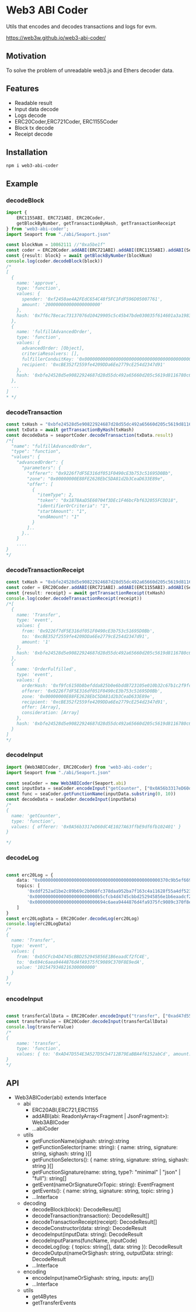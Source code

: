 # Web3 ABI Coder


Utils that encodes and decodes transactions and logs for evm.

https://web3w.github.io/web3-abi-coder/

## Motivation

To solve the problem of unreadable web3.js and Ethers decoder data.

## Features

* Readable result
* Input data decode
* Logs decode
* ERC20Coder,ERC721Coder, ERC1155Coder
* Block tx decode
* Receipt decode

## Installation

`npm i web3-abi-coder`

## Example

### decodeBlock

```ts
import {
    ERC1155ABI, ERC721ABI, ERC20Coder,
    getBlockByNumber, getTransactionByHash, getTransactionReceipt
} from 'web3-abi-coder';
import Seaport from "./abi/Seaport.json"

const blockNum = 10862111 //"0xa5be1f"
const coder = ERC20Coder.addABI(ERC721ABI).addABI(ERC1155ABI).addABI(Seaport.abi)
const {result: block} = await getBlockByNumber(blockNum)
console.log(coder.decodeBlock(block))
/*
[
  {
    name: 'approve',
    type: 'function',
    values: {
      spender: '0xf2450ae4A2FEdC654C48f5FC1FdF596D05007761',
      amount: '200000000000000000000'
    },
    hash: '0x7f6c78ecac73137076d10429905c5c45b47bde030035f614601a3a1983c2e822'
  },
  {
    name: 'fulfillAdvancedOrder',
    type: 'function',
    values: {
      advancedOrder: [Object],
      criteriaResolvers: [],
      fulfillerConduitKey: '0x0000000000000000000000000000000000000000000000000000000000000000',
      recipient: '0xcBE352f2559fe4209DDa6Ee2779cE254d2347d91'
    },
    hash: '0xbfe24528d5e90822924687d28d55dc492a65660d205c5619d8116780c69497f6'
  },
  ...
]
* */
```

### decodeTransaction

```ts
const txHash = "0xbfe24528d5e90822924687d28d55dc492a65660d205c5619d8116780c69497f6"
const txData = await getTransactionByHash(txHash)
const decodeData = seaportCoder.decodeTransaction(txData.result)
/*{
  "name": "fulfillAdvancedOrder",
  "type": "function",
  "values": {
    "advancedOrder": {
      "parameters": {
        "offerer": "0x9226f7dF5E316df051F0490cE3b753c51695D0Bb",
        "zone": "0x00000000E88FE2628EbC5DA81d2b3CeaD633E89e",
        "offer": [
          {
            "itemType": 2,
            "token": "0x1878AaD5E60704f3DEc1F46bcFbf632055FCDD18",
            "identifierOrCriteria": "1",
            "startAmount": "1",
            "endAmount": "1"
          }
        ]..
      }..
    }
    ....
}
*/
```

### decodeTransactionReceipt

```ts
const txHash = "0xbfe24528d5e90822924687d28d55dc492a65660d205c5619d8116780c69497f6"
const coder = ERC20Coder.addABI(ERC721ABI).addABI(ERC1155ABI).addABI(Seaport.abi)
const {result: receipt} = await getTransactionReceipt(txHash)
console.log(coder.decodeTransactionReceipt(receipt))
/*[
  {
    name: 'Transfer',
    type: 'event',
    values: {
      from: '0x9226f7dF5E316df051F0490cE3b753c51695D0Bb',
      to: '0xcBE352f2559fe4209DDa6Ee2779cE254d2347d91',
      amount: '1'
    },
    hash: '0xbfe24528d5e90822924687d28d55dc492a65660d205c5619d8116780c69497f6'
  },
  {
    name: 'OrderFulfilled',
    type: 'event',
    values: {
      orderHash: '0xf9fc6150b8befdda825b0e6bdd8723105e010b32c67b1c2f9fc5b053d55b3d70',
      offerer: '0x9226f7dF5E316df051F0490cE3b753c51695D0Bb',
      zone: '0x00000000E88FE2628EbC5DA81d2b3CeaD633E89e',
      recipient: '0xcBE352f2559fe4209DDa6Ee2779cE254d2347d91',
      offer: [Array],
      consideration: [Array]
    },
    hash: '0xbfe24528d5e90822924687d28d55dc492a65660d205c5619d8116780c69497f6'
  }
]
*/
```

### decodeInput
```ts
import {Web3ABICoder, ERC20Coder} from 'web3-abi-coder';
import Seaport from "./abi/Seaport.json"

const seaCoder = new Web3ABICoder(Seaport.abi)
const inputData = seaCoder.encodeInput("getCounter", ["0x0A56b3317eD60dC4E1027A63ffbE9df6fb102401"])
const func = seaCoder.getFunctionName(inputData.substring(0, 10))
const decodeData = seaCoder.decodeInput(inputData)
/*
{
  name: 'getCounter',
  type: 'function',
  values: { offerer: '0x0A56b3317eD60dC4E1027A63ffbE9df6fb102401' }
}

*/
```

### decodeLog

```ts

const erc20Log = {
    data: "0x0000000000000000000000000000000000000000000000370c9b5ef669c35300",
    topics: [
        '0xddf252ad1be2c89b69c2b068fc378daa952ba7f163c4a11628f55a4df523b3ef',
        '0x000000000000000000000000b5cfcb4d4745cbbd252945856e1b6eaadcf2fc4e',
        '0x000000000000000000000000694c6aea9444876d4fa9375fc9089c370f8e9eda',
    ]
}
const erc20LogData = ERC20Coder.decodeLog(erc20Log)
console.log(erc20LogData)
/*
{
  name: 'Transfer',
  type: 'event',
  values: {
    from: '0xb5CFcb4D4745cBBD252945856E1B6eaadCf2fC4E',
    to: '0x694c6aea9444876d4fA9375fC9089C370F8E9edA',
    value: '1015479348216300000000'
  }
}
*/ 
```

### encodeInput

```ts

const transferCallData = ERC20Coder.encodeInput("transfer", ["0xad47d554e3a527d5cb4712b79eabba4f6152abcd", "2"])
const transferValue = ERC20Coder.decodeInput(transferCallData)
console.log(transferValue)
/*
{ 
    name: 'transfer',
    type: 'function',
    values: { to: '0xAD47D554E3A527D5Cb4712B79EaBBA4f6152abCd', amount: '2' }
}
*/
```

## API

* Web3ABICoder(abi) extends Interface
    * abi
        * ERC20ABI,ERC721,ERC1155
        * addABI(abi: ReadonlyArray<Fragment | JsonFragment>): Web3ABICoder
        * ...abiCoder
    * utils
        * getFunctionName(sighash: string):string
        * getFunctionSelector(name: string): { name: string, signature: string, sighash: string }[]
        * getFunctionSelectors(): { name: string, signature: string, sighash: string }[]
        * getFunctionSignature(name: string, type?: "minimal" | "json" | "full"): string[]
        * getEvent(nameOrSignatureOrTopic: string): EventFragment
        * getEvents(): { name: string, signature: string, topic: string }
        * ...Interface
    * decoding
        * decodeBlock<T>(block): DecodeResult<T>[]
        * decodeTransaction<T>(transaction): DecodeResult<T>[]
        * decodeTransactionReceipt<T>(receipt): DecodeResult<T>[]
        * decodeConstructor<T>(data: string): DecodeResult<T>
        * decodeInput<T>(inputData: string): DecodeResult<T>
        * decodeInputParams(funcName, inputCode)
        * decodeLog<T>(log: { topics: string[], data: string }): DecodeResult<T>
        * decodeOutput<T>(nameOrSighash: string, outputData: string): DecodeResult<T>
        * ...Interface
    * encoding
        * encodeInput(nameOrSighash: string, inputs: any[])
        * ...Interface
    * utils
        * get4Bytes
        * getTransferEvents
